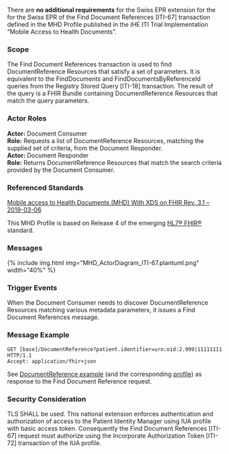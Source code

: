 There are **no additional requirements** for the Swiss EPR extension for the for the Swiss EPR of the Find
Document References [ITI-67] transaction defined in the MHD Profile published in the IHE ITI Trial Implementation
“Mobile Access to Health Documents”.

### Scope

The Find Document References transaction is used to find DocumentReference Resources that
satisfy a set of parameters. It is equivalent to the FindDocuments and
FindDocumentsByReferenceId queries from the Registry Stored Query [ITI-18] transaction. The
result of the query is a FHIR Bundle containing DocumentReference Resources that match the
query parameters.

### Actor Roles

**Actor:** Document Consumer   
**Role:** Requests a list of DocumentReference Resources, matching the supplied set of criteria, from the Document Responder.   
**Actor:** Document Responder   
**Role:** Returns DocumentReference Resources that match the search criteria provided by the Document Consumer.   

### Referenced Standards

[Mobile access to Health Documents (MHD) With XDS on FHIR Rev. 3.1 – 2019-03-06](https://www.ihe.net/uploadedFiles/Documents/ITI/IHE_ITI_Suppl_MHD.pdf)   

This MHD Profile is based on Release 4 of the emerging [HL7® FHIR®](https://www.hl7.org/fhir/index.html) standard.

### Messages

{% include img.html img="MHD_ActorDiagram_ITI-67.plantuml.png" width="40%" %}

### Trigger Events

When the Document Consumer needs to discover DocumentReference Resources matching
various metadata parameters, it issues a Find Document References message. 

### Message Example

```
GET [base]/DocumentReference?patient.identifier=urn:oid:2.999|11111111 HTTP/1.1
Accept: application/fhir+json
```

See [DocumentReference example](DocumentReference-2-7-DocRefMedicationCard.html) (and the corresponding [profile](StructureDefinition-ch-mhd-documentreference-comprehensive.html)) as response to the Find Document Reference request.

### Security Consideration

TLS SHALL be used. This national extension enforces authentication and authorization of access to the
Patient Identity Manager using IUA profile with basic access token. Consequently
the Find Document References [ITI-67] request must authorize using the Incorporate Authorization Token
[ITI-72] transaction of the IUA profile.